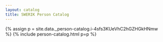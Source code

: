 ```yaml
---
layout: catalog
title: SWERIK Person Catalog
---
```

{% assign p = site.data._person-catalog.i-4sfs3KUeVhC2hGZHGkHNmw %}
{% include person-catalog.html p=p %}

